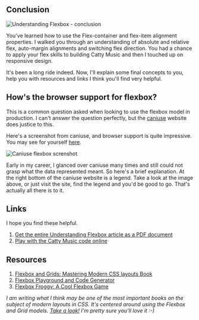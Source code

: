## Conclusion

![Understanding Flexbox - conclusion](http://i.imgur.com/PVgFYV2.jpg)

You've learned how to use the Flex-container and flex-item alignment properties. I walked you through an understanding of absolute and relative flex, auto-margin alignments and switching flex direction. You had a chance to apply your flex skills to building Catty Music and then I touched up on  responsive design.

It's been a long ride indeed. Now, I'll explain some final concepts to you, help you with resources and links I think you'll find very helpful.

## How's the browser support for flexbox?
This is a common question asked when looking to use the flexbox model in production. I can't answer the question perfectly, but the [caniuse](http://caniuse.com/) website does justice to this.

Here's a screenshot from caniuse, and browser support is quite impressive. You may see for yourself [here](http://caniuse.com/#feat=flexbox).

![Caniuse flexbox screnshot](http://image.prntscr.com/image/f9dda4cae48a4d48996d20379114994a.png)


Early in my career, I glanced over caniuse many times and still could not grasp what the data represented meant.
So here's a brief explanation. At the right bottom of the caniuse website is a legend. Take a look at the image above, or just visit the site, find the legend and you'd be good to go. That's actually all there is to it.

## Links
I hope you find these helpful.

1. [Get the entire Understanding Flexbox article as a PDF document](https://ohansemmanuel.typeform.com/to/zD5yI7)
2. [Play with the Catty Music code online](http://output.jsbin.com/wubudog/1)


## Resources
1. [Flexbox and Grids: Mastering Modern CSS layouts Book](https://ohansemmanuel.github.io/modern_css_layouts.html)
2. [Flexbox Playground and Code Generator](http://the-echoplex.net/flexyboxes/)
3. [Flexbox Froggy: A Cool Flexbox Game](http://flexboxfroggy.com/)


_I am writing what I think may be one of the most important books on the subject of modern layouts in CSS. It's centered around using the Flexbox and Grid models. [Take a look!](https://ohansemmanuel.github.io/modern_css_layouts.html) I'm pretty sure you'll love it :-)_

